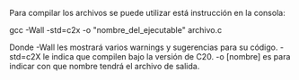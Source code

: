 Para compilar los archivos se puede utilizar está instrucción en la consola:

gcc -Wall -std=c2x -o "nombre_del_ejecutable" archivo.c

Donde -Wall les mostrará varios warnings y sugerencias para su código.
-std=c2X le indica que compilen bajo la versión de C20.
-o [nombre] es para indicar con que nombre tendrá el archivo de salida.
